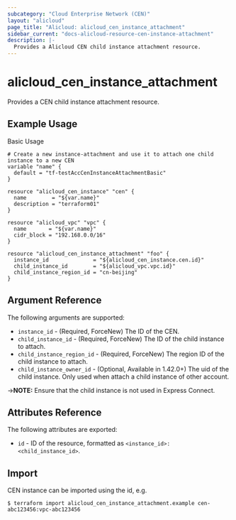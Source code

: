 ```yaml
---
subcategory: "Cloud Enterprise Network (CEN)"
layout: "alicloud"
page_title: "Alicloud: alicloud_cen_instance_attachment"
sidebar_current: "docs-alicloud-resource-cen-instance-attachment"
description: |-
  Provides a Alicloud CEN child instance attachment resource.
---
```


# alicloud\_cen_instance_attachment

Provides a CEN child instance attachment resource.

## Example Usage

Basic Usage

```
# Create a new instance-attachment and use it to attach one child instance to a new CEN
variable "name" {
  default = "tf-testAccCenInstanceAttachmentBasic"
}

resource "alicloud_cen_instance" "cen" {
  name        = "${var.name}"
  description = "terraform01"
}

resource "alicloud_vpc" "vpc" {
  name       = "${var.name}"
  cidr_block = "192.168.0.0/16"
}

resource "alicloud_cen_instance_attachment" "foo" {
  instance_id              = "${alicloud_cen_instance.cen.id}"
  child_instance_id        = "${alicloud_vpc.vpc.id}"
  child_instance_region_id = "cn-beijing"
}
```
## Argument Reference

The following arguments are supported:

* `instance_id` - (Required, ForceNew) The ID of the CEN.
* `child_instance_id` - (Required, ForceNew) The ID of the child instance to attach.
* `child_instance_region_id` - (Required, ForceNew) The region ID of the child instance to attach.
* `child_instance_owner_id` - (Optional, Available in 1.42.0+) The uid of the child instance. Only used when attach a child instance of other account.

->**NOTE:** Ensure that the child instance is not used in Express Connect.

## Attributes Reference

The following attributes are exported:

- `id` - ID of the resource, formatted as `<instance_id>:<child_instance_id>`.

## Import

CEN instance can be imported using the id, e.g.

```
$ terraform import alicloud_cen_instance_attachment.example cen-abc123456:vpc-abc123456
```
